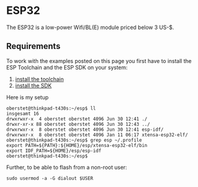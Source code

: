 # ESP32

The ESP32 is a low-power Wifi/BL(E) module priced below 3 US-$.

## Requirements

To work with the examples posted on this page you first have to install the ESP Toolchain and the ESP SDK on your system:

1. [install the toolchain](https://esp-idf.readthedocs.io/en/latest/get-started/index.html#standard-setup-of-toolchain)
2. [install the SDK](https://esp-idf.readthedocs.io/en/latest/get-started/index.html#get-esp-idf)

Here is my setup

```console
oberstet@thinkpad-t430s:~/esp$ ll
insgesamt 16
drwxrwxr-x  4 oberstet oberstet 4096 Jun 30 12:41 ./
drwxr-xr-x 88 oberstet oberstet 4096 Jun 30 12:43 ../
drwxrwxr-x  8 oberstet oberstet 4096 Jun 30 12:41 esp-idf/
drwxrwxr-x  8 oberstet oberstet 4096 Jan 11 06:17 xtensa-esp32-elf/
oberstet@thinkpad-t430s:~/esp$ grep esp ~/.profile 
export PATH=${PATH}:${HOME}/esp/xtensa-esp32-elf/bin
export IDF_PATH=${HOME}/esp/esp-idf
oberstet@thinkpad-t430s:~/esp$ 
```

Further, to be able to flash from a non-root user:

```console
sudo usermod -a -G dialout $USER
```
